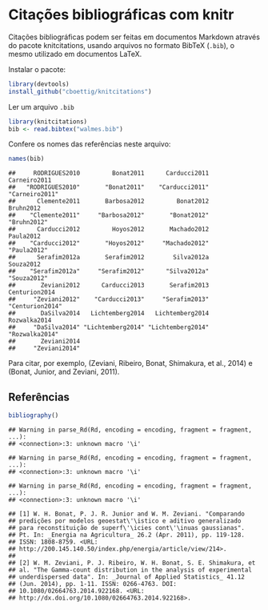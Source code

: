 # Citações bibliográficas com knitr



Citações bibliográficas podem ser feitas em documentos Markdown através
do pacote knitcitations, usando arquivos no formato BibTeX (`.bib`), o
mesmo utilizado em documentos LaTeX.

Instalar o pacote:


```r
library(devtools)
install_github("cboettig/knitcitations")
```

Ler um arquivo `.bib`


```r
library(knitcitations)
bib <- read.bibtex("walmes.bib")
```

Confere os nomes das referências neste arquivo:


```r
names(bib)
```

```
##     RODRIGUES2010         Bonat2011      Carducci2011      Carneiro2011 
##   "RODRIGUES2010"       "Bonat2011"    "Carducci2011"    "Carneiro2011" 
##      Clemente2011       Barbosa2012         Bonat2012         Bruhn2012 
##    "Clemente2011"     "Barbosa2012"       "Bonat2012"       "Bruhn2012" 
##      Carducci2012         Hoyos2012       Machado2012         Paula2012 
##    "Carducci2012"       "Hoyos2012"     "Machado2012"       "Paula2012" 
##      Serafim2012a       Serafim2012        Silva2012a         Souza2012 
##    "Serafim2012a"     "Serafim2012"      "Silva2012a"       "Souza2012" 
##       Zeviani2012      Carducci2013       Serafim2013     Centurion2014 
##     "Zeviani2012"    "Carducci2013"     "Serafim2013"   "Centurion2014" 
##       DaSilva2014   Lichtemberg2014   Lichtemberg2014      Rozwalka2014 
##     "DaSilva2014" "Lichtemberg2014" "Lichtemberg2014"    "Rozwalka2014" 
##       Zeviani2014 
##     "Zeviani2014"
```

Para citar, por exemplo, (Zeviani, Ribeiro, Bonat, Shimakura, et al., 2014) e (Bonat, Junior, and Zeviani, 2011).

## Referências


```r
bibliography()
```

```
## Warning in parse_Rd(Rd, encoding = encoding, fragment = fragment, ...):
## <connection>:3: unknown macro '\i'
```

```
## Warning in parse_Rd(Rd, encoding = encoding, fragment = fragment, ...):
## <connection>:3: unknown macro '\i'
```

```
## Warning in parse_Rd(Rd, encoding = encoding, fragment = fragment, ...):
## <connection>:3: unknown macro '\i'
```

```
## [1] W. H. Bonat, P. J. R. Junior and W. M. Zeviani. "Comparando
## predições por modelos geoestat\'\istico e aditivo generalizado
## para reconstituição de superf\'\icies cont\'\inuas gaussianas".
## Pt. In: _Energia na Agricultura_ 26.2 (Apr. 2011), pp. 119-128.
## ISSN: 1808-8759. <URL:
## http://200.145.140.50/index.php/energia/article/view/214>.
## 
## [2] W. M. Zeviani, P. J. Ribeiro, W. H. Bonat, S. E. Shimakura, et
## al. "The Gamma-count distribution in the analysis of experimental
## underdispersed data". In: _Journal of Applied Statistics_ 41.12
## (Jun. 2014), pp. 1-11. ISSN: 0266-4763. DOI:
## 10.1080/02664763.2014.922168. <URL:
## http://dx.doi.org/10.1080/02664763.2014.922168>.
```

